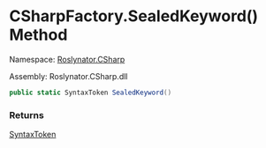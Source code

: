 # CSharpFactory\.SealedKeyword\(\) Method

Namespace: [Roslynator.CSharp](../../README.md)

Assembly: Roslynator\.CSharp\.dll

```csharp
public static SyntaxToken SealedKeyword()
```

### Returns

[SyntaxToken](https://docs.microsoft.com/en-us/dotnet/api/microsoft.codeanalysis.syntaxtoken)


